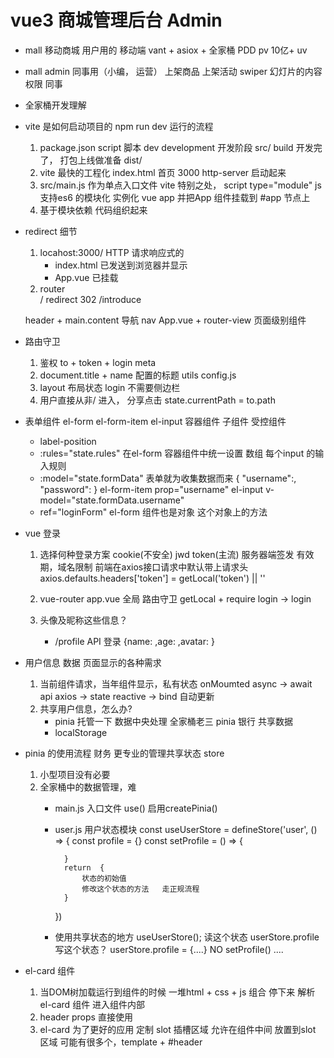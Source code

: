 # vue3 商城管理后台  Admin

- mall 移动商城 
    用户用的  移动端
    vant + asiox + 全家桶 
    PDD  pv 10亿+ uv 

- mall admin 
    同事用（小编， 运营）
    上架商品
    上架活动
    swiper 幻灯片的内容 
    权限
    同事

- 全家桶开发理解

-  vite 是如何启动项目的  npm run dev  运行的流程
    1. package.json script 脚本
        dev  development  开发阶段   src/
        build  开发完了， 打包上线做准备 dist/
    2. vite 最快的工程化
        index.html 首页 3000  http-server 
        启动起来
    3. src/main.js 作为单点入口文件
        vite 特别之处， script type="module" js 支持es6 的模块化 
        实例化 vue  app 
        并把App 组件挂载到 #app 节点上
    4. 基于模块依赖 代码组织起来 

- redirect 细节
    1. locahost:3000/
        HTTP 请求响应式的
        - index.html 已发送到浏览器并显示 
        - App.vue 已挂载
    2. router   
        /  redirect 
        302   /introduce 

    header  + main.content
    导航 nav App.vue   + router-view  页面级别组件

- 路由守卫
    1. 鉴权
        to + token + login meta 
    2. document.title + name 配置的标题 utils  config.js 
    3. layout 布局状态  login  不需要侧边栏 
    4. 用户直接从非/ 进入， 分享点击
        state.currentPath = to.path 

- 表单组件
    el-form
    el-form-item
    el-input
    容器组件 
    子组件  受控组件 
    - label-position 
    - :rules="state.rules"  在el-form 容器组件中统一设置
        数组 每个input 的输入规则 
    - :model="state.formData" 表单就为收集数据而来
        {
            "username":,
            "password": 
        }
        el-form-item prop="username"
            el-input v-model="state.formData.username"
    - ref="loginForm"
        el-form 组件也是对象  这个对象上的方法    

- vue 登录
    1. 选择何种登录方案
        cookie(不安全)  jwd  token(主流)
        服务器端签发  有效期，域名限制
        前端在axios接口请求中默认带上请求头
        axios.defaults.headers['token'] = getLocal('token') || ''

    2. vue-router app.vue 全局
        路由守卫 getLocal + require login -> login

    3. 头像及昵称这些信息？
        - /profile  API  登录  {name: ,age: ,avatar: }

- 用户信息 数据 页面显示的各种需求
    1. 当前组件请求，当年组件显示，私有状态
    onMoumted async -> await api axios -> state reactive -> bind 自动更新
    2. 共享用户信息，怎么办?
        - pinia 托管一下 数据中央处理
            全家桶老三 pinia  银行 共享数据
        - localStorage

- pinia 的使用流程  财务 更专业的管理共享状态 store 
    1. 小型项目没有必要
    2. 全家桶中的数据管理，难
        - main.js 入口文件 use() 启用createPinia()
        - user.js  用户状态模块
            const useUserStore = defineStore('user', () => {
                const profile = {}
                const setProfile = () => {

                }
                return  {
                    状态的初始值
                    修改这个状态的方法   走正规流程
                }
            })
        - 使用共享状态的地方
            useUserStore();
            读这个状态 userStore.profile
            写这个状态？ userStore.profile = {....} NO
                setProfile() ....


- el-card 组件
    1. 当DOM树加载运行到组件的时候
        一堆html + css + js 组合
        停下来 解析el-card 组件
        进入组件内部
    2. header  props  直接使用
    3. el-card 为了更好的应用
        定制
        slot 插槽区域
        允许在组件中间 放置到slot 区域
        可能有很多个，template + #header